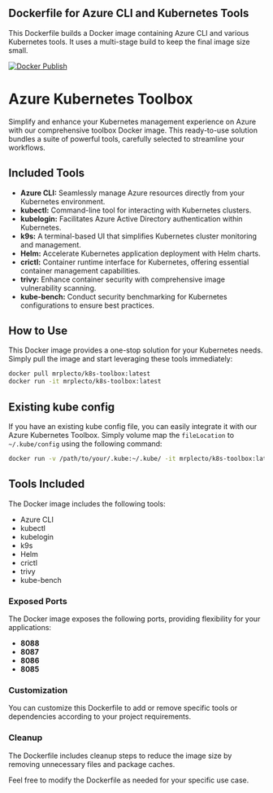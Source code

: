 
## Dockerfile for Azure CLI and Kubernetes Tools
This Dockerfile builds a Docker image containing Azure CLI and various Kubernetes tools. It uses a multi-stage build to keep the final image size small.

[![Docker Publish](https://github.com/antnsn/kube-mgmt/actions/workflows/build.yml/badge.svg)](https://github.com/antnsn/kube-mgmt/actions/workflows/build.yml)

# Azure Kubernetes Toolbox

Simplify and enhance your Kubernetes management experience on Azure with our comprehensive toolbox Docker image. This ready-to-use solution bundles a suite of powerful tools, carefully selected to streamline your workflows.

## Included Tools

- **Azure CLI:** Seamlessly manage Azure resources directly from your Kubernetes environment.
- **kubectl:** Command-line tool for interacting with Kubernetes clusters.
- **kubelogin:** Facilitates Azure Active Directory authentication within Kubernetes.
- **k9s:** A terminal-based UI that simplifies Kubernetes cluster monitoring and management.
- **Helm:** Accelerate Kubernetes application deployment with Helm charts.
- **crictl:** Container runtime interface for Kubernetes, offering essential container management capabilities.
- **trivy:** Enhance container security with comprehensive image vulnerability scanning.
- **kube-bench:** Conduct security benchmarking for Kubernetes configurations to ensure best practices.

## How to Use

This Docker image provides a one-stop solution for your Kubernetes needs. Simply pull the image and start leveraging these tools immediately:

```bash
docker pull mrplecto/k8s-toolbox:latest
docker run -it mrplecto/k8s-toolbox:latest
```

## Existing kube config

If you have an existing kube config file, you can easily integrate it with our Azure Kubernetes Toolbox. Simply volume map the `fileLocation` to `~/.kube/config` using the following command:

```bash
docker run -v /path/to/your/.kube:~/.kube/ -it mrplecto/k8s-toolbox:latest
```

## Tools Included
The Docker image includes the following tools:

 - Azure CLI
 - kubectl
 - kubelogin 
 - k9s
 - Helm
 - crictl
 - trivy
 - kube-bench 


### Exposed Ports

The Docker image exposes the following ports, providing flexibility for your applications:

- **8088**
- **8087**
- **8086**
- **8085**


### Customization
You can customize this Dockerfile to add or remove specific tools or dependencies according to your project requirements.

### Cleanup

The Dockerfile includes cleanup steps to reduce the image size by removing unnecessary files and package caches.

Feel free to modify the Dockerfile as needed for your specific use case.
